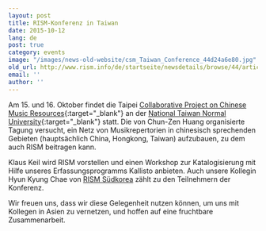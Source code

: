 ```yaml
---
layout: post
title: RISM-Konferenz in Taiwan
date: 2015-10-12
lang: de
post: true
category: events
image: "/images/news-old-website/csm_Taiwan_Conference_44d24a6e80.jpg"
old_url: http://www.rism.info/de/startseite/newsdetails/browse/44/article/64/rism-conference-in-taiwan.html
email: ''
author: ''
---
```


Am 15. und 16. Oktober findet die Taipei [Collaborative Project on Chinese Music Resources](http://archive.music.ntnu.edu.tw/master2015/){:target="_blank"} an der [National Taiwan Normal University](http://en.ntnu.edu.tw/){:target="_blank"} statt. Die von Chun-Zen Huang organisierte Tagung versucht, ein Netz von Musikrepertorien in chinesisch sprechenden Gebieten (hauptsächlich China, Hongkong, Taiwan) aufzubauen, zu dem auch RISM beitragen kann.


Klaus Keil wird RISM vorstellen und einen Workshop zur Katalogisierung mit Hilfe unseres Erfassungsprogramms Kallisto anbieten. Auch unsere Kollegin Hyun Kyung Chae von [RISM Südkorea](http://ewha.kor.rism.info/index.php?id=528) zählt zu den Teilnehmern der Konferenz.


Wir freuen uns, dass wir diese Gelegenheit nutzen können, um uns mit Kollegen in Asien zu vernetzen, und hoffen auf eine fruchtbare Zusammenarbeit.